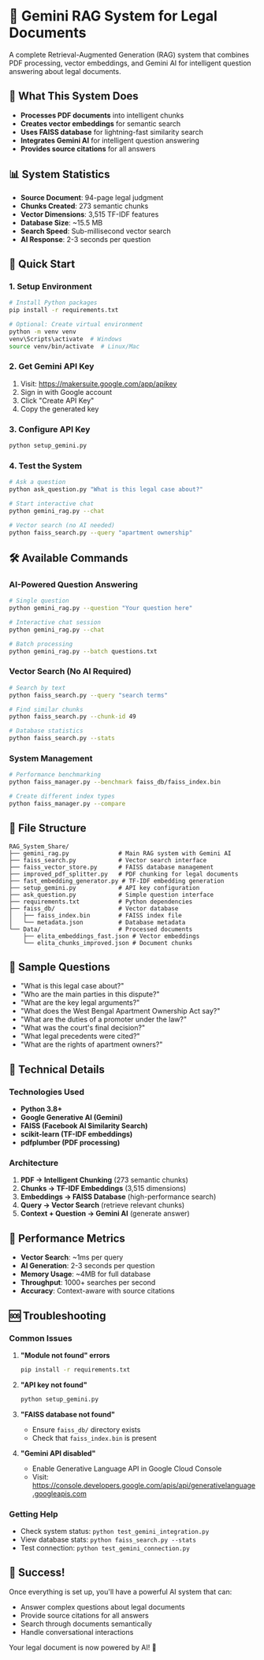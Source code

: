 # 🤖 Gemini RAG System for Legal Documents

A complete Retrieval-Augmented Generation (RAG) system that combines PDF processing, vector embeddings, and Gemini AI for intelligent question answering about legal documents.

## 🎯 What This System Does

- **Processes PDF documents** into intelligent chunks
- **Creates vector embeddings** for semantic search
- **Uses FAISS database** for lightning-fast similarity search
- **Integrates Gemini AI** for intelligent question answering
- **Provides source citations** for all answers

## 📊 System Statistics

- **Source Document**: 94-page legal judgment
- **Chunks Created**: 273 semantic chunks
- **Vector Dimensions**: 3,515 TF-IDF features
- **Database Size**: ~15.5 MB
- **Search Speed**: Sub-millisecond vector search
- **AI Response**: 2-3 seconds per question

## 🚀 Quick Start

### 1. Setup Environment
```bash
# Install Python packages
pip install -r requirements.txt

# Optional: Create virtual environment
python -m venv venv
venv\Scripts\activate  # Windows
source venv/bin/activate  # Linux/Mac
```

### 2. Get Gemini API Key
1. Visit: https://makersuite.google.com/app/apikey
2. Sign in with Google account
3. Click "Create API Key"
4. Copy the generated key

### 3. Configure API Key
```bash
python setup_gemini.py
```

### 4. Test the System
```bash
# Ask a question
python ask_question.py "What is this legal case about?"

# Start interactive chat
python gemini_rag.py --chat

# Vector search (no AI needed)
python faiss_search.py --query "apartment ownership"
```

## 🛠️ Available Commands

### AI-Powered Question Answering
```bash
# Single question
python gemini_rag.py --question "Your question here"

# Interactive chat session
python gemini_rag.py --chat

# Batch processing
python gemini_rag.py --batch questions.txt
```

### Vector Search (No AI Required)
```bash
# Search by text
python faiss_search.py --query "search terms"

# Find similar chunks
python faiss_search.py --chunk-id 49

# Database statistics
python faiss_search.py --stats
```

### System Management
```bash
# Performance benchmarking
python faiss_manager.py --benchmark faiss_db/faiss_index.bin

# Create different index types
python faiss_manager.py --compare
```

## 📁 File Structure

```
RAG_System_Share/
├── gemini_rag.py              # Main RAG system with Gemini AI
├── faiss_search.py            # Vector search interface
├── faiss_vector_store.py      # FAISS database management
├── improved_pdf_splitter.py   # PDF chunking for legal documents
├── fast_embedding_generator.py # TF-IDF embedding generation
├── setup_gemini.py            # API key configuration
├── ask_question.py            # Simple question interface
├── requirements.txt           # Python dependencies
├── faiss_db/                  # Vector database
│   ├── faiss_index.bin        # FAISS index file
│   └── metadata.json          # Database metadata
└── Data/                      # Processed documents
    ├── elita_embeddings_fast.json # Vector embeddings
    └── elita_chunks_improved.json # Document chunks
```

## 💬 Sample Questions

- "What is this legal case about?"
- "Who are the main parties in this dispute?"
- "What are the key legal arguments?"
- "What does the West Bengal Apartment Ownership Act say?"
- "What are the duties of a promoter under the law?"
- "What was the court's final decision?"
- "What legal precedents were cited?"
- "What are the rights of apartment owners?"

## 🔧 Technical Details

### Technologies Used
- **Python 3.8+**
- **Google Generative AI (Gemini)**
- **FAISS (Facebook AI Similarity Search)**
- **scikit-learn (TF-IDF embeddings)**
- **pdfplumber (PDF processing)**

### Architecture
1. **PDF → Intelligent Chunking** (273 semantic chunks)
2. **Chunks → TF-IDF Embeddings** (3,515 dimensions)
3. **Embeddings → FAISS Database** (high-performance search)
4. **Query → Vector Search** (retrieve relevant chunks)
5. **Context + Question → Gemini AI** (generate answer)

## 🎯 Performance Metrics

- **Vector Search**: ~1ms per query
- **AI Generation**: 2-3 seconds per question
- **Memory Usage**: ~4MB for full database
- **Throughput**: 1000+ searches per second
- **Accuracy**: Context-aware with source citations

## 🆘 Troubleshooting

### Common Issues

1. **"Module not found" errors**
   ```bash
   pip install -r requirements.txt
   ```

2. **"API key not found"**
   ```bash
   python setup_gemini.py
   ```

3. **"FAISS database not found"**
   - Ensure `faiss_db/` directory exists
   - Check that `faiss_index.bin` is present

4. **"Gemini API disabled"**
   - Enable Generative Language API in Google Cloud Console
   - Visit: https://console.developers.google.com/apis/api/generativelanguage.googleapis.com

### Getting Help

- Check system status: `python test_gemini_integration.py`
- View database stats: `python faiss_search.py --stats`
- Test connection: `python test_gemini_connection.py`

## 🎉 Success!

Once everything is set up, you'll have a powerful AI system that can:
- Answer complex questions about legal documents
- Provide source citations for all answers
- Search through documents semantically
- Handle conversational interactions

Your legal document is now powered by AI! 🚀

